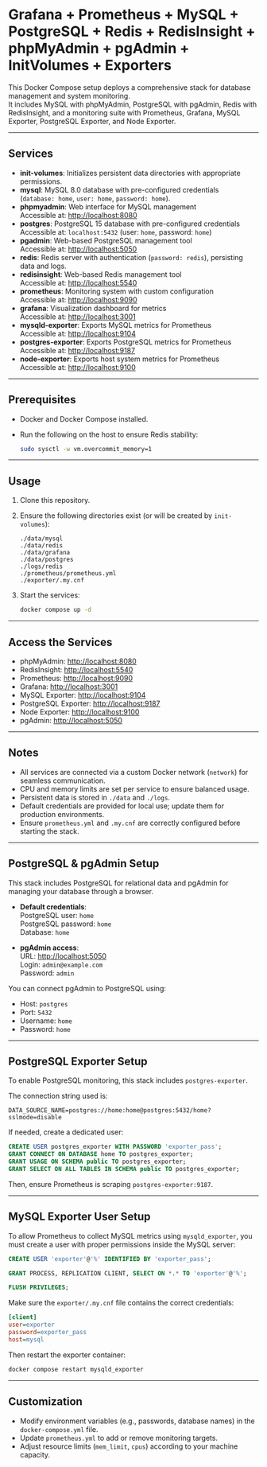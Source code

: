 # Grafana + Prometheus + MySQL + PostgreSQL + Redis + RedisInsight + phpMyAdmin + pgAdmin + InitVolumes + Exporters

This Docker Compose setup deploys a comprehensive stack for database management and system monitoring.  
It includes MySQL with phpMyAdmin, PostgreSQL with pgAdmin, Redis with RedisInsight, and a monitoring suite with Prometheus, Grafana, MySQL Exporter, PostgreSQL Exporter, and Node Exporter.

---

## Services

- **init-volumes**: Initializes persistent data directories with appropriate permissions.
- **mysql**: MySQL 8.0 database with pre-configured credentials  
  (`database: home`, `user: home`, `password: home`).
- **phpmyadmin**: Web interface for MySQL management  
  Accessible at: [http://localhost:8080](http://localhost:8080)
- **postgres**: PostgreSQL 15 database with pre-configured credentials  
  Accessible at: `localhost:5432` (user: `home`, password: `home`)
- **pgadmin**: Web-based PostgreSQL management tool  
  Accessible at: [http://localhost:5050](http://localhost:5050)
- **redis**: Redis server with authentication (`password: redis`), persisting data and logs.
- **redisinsight**: Web-based Redis management tool  
  Accessible at: [http://localhost:5540](http://localhost:5540)
- **prometheus**: Monitoring system with custom configuration  
  Accessible at: [http://localhost:9090](http://localhost:9090)
- **grafana**: Visualization dashboard for metrics  
  Accessible at: [http://localhost:3001](http://localhost:3001)
- **mysqld-exporter**: Exports MySQL metrics for Prometheus  
  Accessible at: [http://localhost:9104](http://localhost:9104)
- **postgres-exporter**: Exports PostgreSQL metrics for Prometheus  
  Accessible at: [http://localhost:9187](http://localhost:9187)
- **node-exporter**: Exports host system metrics for Prometheus  
  Accessible at: [http://localhost:9100](http://localhost:9100)

---

## Prerequisites

- Docker and Docker Compose installed.
- Run the following on the host to ensure Redis stability:

  ```bash
  sudo sysctl -w vm.overcommit_memory=1
  ```

---

## Usage

1. Clone this repository.
2. Ensure the following directories exist (or will be created by `init-volumes`):
    ```
    ./data/mysql
    ./data/redis
    ./data/grafana
    ./data/postgres
    ./logs/redis
    ./prometheus/prometheus.yml
    ./exporter/.my.cnf
    ```
3. Start the services:

    ```bash
    docker compose up -d
    ```

---

## Access the Services

- phpMyAdmin: [http://localhost:8080](http://localhost:8080)  
- RedisInsight: [http://localhost:5540](http://localhost:5540)  
- Prometheus: [http://localhost:9090](http://localhost:9090)  
- Grafana: [http://localhost:3001](http://localhost:3001)  
- MySQL Exporter: [http://localhost:9104](http://localhost:9104)  
- PostgreSQL Exporter: [http://localhost:9187](http://localhost:9187)  
- Node Exporter: [http://localhost:9100](http://localhost:9100)  
- pgAdmin: [http://localhost:5050](http://localhost:5050)

---

## Notes

- All services are connected via a custom Docker network (`network`) for seamless communication.
- CPU and memory limits are set per service to ensure balanced usage.
- Persistent data is stored in `./data` and `./logs`.
- Default credentials are provided for local use; update them for production environments.
- Ensure `prometheus.yml` and `.my.cnf` are correctly configured before starting the stack.

---

## PostgreSQL & pgAdmin Setup

This stack includes PostgreSQL for relational data and pgAdmin for managing your database through a browser.

- **Default credentials**:  
  PostgreSQL user: `home`  
  PostgreSQL password: `home`  
  Database: `home`

- **pgAdmin access**:  
  URL: [http://localhost:5050](http://localhost:5050)  
  Login: `admin@example.com`  
  Password: `admin`

You can connect pgAdmin to PostgreSQL using:
- Host: `postgres`
- Port: `5432`
- Username: `home`
- Password: `home`

---

## PostgreSQL Exporter Setup

To enable PostgreSQL monitoring, this stack includes `postgres-exporter`.

The connection string used is:

```env
DATA_SOURCE_NAME=postgres://home:home@postgres:5432/home?sslmode=disable
```

If needed, create a dedicated user:

```sql
CREATE USER postgres_exporter WITH PASSWORD 'exporter_pass';
GRANT CONNECT ON DATABASE home TO postgres_exporter;
GRANT USAGE ON SCHEMA public TO postgres_exporter;
GRANT SELECT ON ALL TABLES IN SCHEMA public TO postgres_exporter;
```

Then, ensure Prometheus is scraping `postgres-exporter:9187`.

---

## MySQL Exporter User Setup

To allow Prometheus to collect MySQL metrics using `mysqld_exporter`, you must create a user with proper permissions inside the MySQL server:

```sql
CREATE USER 'exporter'@'%' IDENTIFIED BY 'exporter_pass';

GRANT PROCESS, REPLICATION CLIENT, SELECT ON *.* TO 'exporter'@'%';

FLUSH PRIVILEGES;
```

Make sure the `exporter/.my.cnf` file contains the correct credentials:

```ini
[client]
user=exporter
password=exporter_pass
host=mysql
```

Then restart the exporter container:

```bash
docker compose restart mysqld_exporter
```

---

## Customization

- Modify environment variables (e.g., passwords, database names) in the `docker-compose.yml` file.
- Update `prometheus.yml` to add or remove monitoring targets.
- Adjust resource limits (`mem_limit`, `cpus`) according to your machine capacity.
